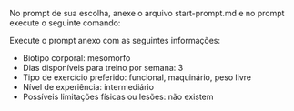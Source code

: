 No prompt de sua escolha, anexe o arquivo start-prompt.md e no prompt execute o seguinte comando:

Execute o prompt anexo com as seguintes informações: 
- Biotipo corporal: mesomorfo 
- Dias disponíveis para treino por semana: 3 
- Tipo de exercício preferido: funcional, maquinário, peso livre 
- Nível de experiência: intermediário 
- Possíveis limitações físicas ou lesões: não existem